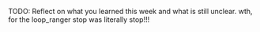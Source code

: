 TODO: Reflect on what you learned this week and what is still unclear.
wth, for the loop_ranger stop was literally stop!!! 